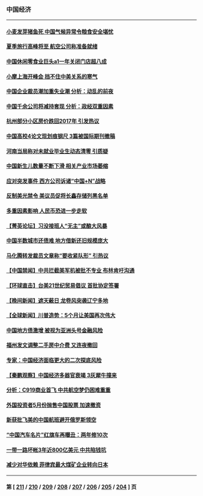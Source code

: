### 中国经济
---
#### [小麦发芽猪鱼死 中国气候异常令粮食安全堪忧](../../pages/ncid283/n14009934.md) 
#### [夏季旅行高峰将至 航空公司称准备就绪](../../pages/ncid283/n14009816.md) 
#### [中国休闲零食业巨头a1一年关闭门店超八成](../../pages/ncid283/n14009465.md) 
#### [小摩上海开峰会 挡不住中美关系的寒气](../../pages/ncid283/n14009421.md) 
#### [中国企业裁员潮加重失业潮 分析：动乱的前夜](../../pages/ncid283/n14009441.md) 
#### [中国千余公司将减持套现 分析：政经双重因素](../../pages/ncid283/n14009425.md) 
#### [杭州部分小区房价跌回2017年 引发热议](../../pages/ncid283/n14009299.md) 
#### [中国高校4论文现划痕钢尺 3篇被国际期刊撤稿](../../pages/ncid283/n14009316.md) 
#### [河南当局称对未就业毕业生动态清零 引质疑](../../pages/ncid283/n14009101.md) 
#### [中国新生儿数量不断下滑 相关产业市场萎缩](../../pages/ncid283/n14009070.md) 
#### [应对突发事件 西方公司诉诸“中国+N”战略](../../pages/ncid283/n14009051.md) 
#### [反制美光禁令 美议员促将长鑫存储列黑名单](../../pages/ncid283/n14009028.md) 
#### [多重因素影响 人民币恐进一步走软](../../pages/ncid283/n14009024.md) 
#### [【菁英论坛】习没接班人“无主”或酿大风暴](../../pages/ncid283/n14009004.md) 
#### [中国半数城市还债难 地方借新还旧规模庞大](../../pages/ncid283/n14008739.md) 
#### [马化腾转发裁员文章称“要收紧队形” 引热议](../../pages/ncid283/n14008774.md) 
#### [【中国禁闻】中共拦截美军机被批不专业 布林肯吁沟通](../../pages/ncid283/n14008325.md) 
#### [【环球直击】台美21世纪贸易倡议 首批协定签署](../../pages/ncid283/n14008316.md) 
#### [【晚间新闻】遮天蔽日 龙卷风突袭辽宁多地](../../pages/ncid283/n14008164.md) 
#### [【全球新闻】川普造势：5个月让美国再次伟大](../../pages/ncid283/n14008712.md) 
#### [中国地方债激增 被视为亚洲头号金融风险](../../pages/ncid283/n14008642.md) 
#### [福州发文调整二手房中介费 又连夜撤回](../../pages/ncid283/n14008597.md) 
#### [专家：中国经济面临更大的二次探底风险](../../pages/ncid283/n14008429.md) 
#### [【秦鹏观察】中国经济多器官衰竭 3灰犀牛撞来](../../pages/ncid283/n14008419.md) 
#### [分析：C919商业首飞 中共航空梦仍困难重重](../../pages/ncid283/n14008296.md) 
#### [外国投资者5月份抛售中国股票 加速撤资](../../pages/ncid283/n14008362.md) 
#### [新获批飞美的中国航班避开俄罗斯领空](../../pages/ncid283/n14008363.md) 
#### [“中国汽车名片”红旗车再曝丑：两年修10次](../../pages/ncid283/n14008350.md) 
#### [一带一路坏帐3年近800亿美元 中共陷钱坑](../../pages/ncid283/n14008263.md) 
#### [减少对华依赖 菲律宾最大煤矿企业转向日本](../../pages/ncid283/n14008247.md) 

---
#### 第 [ [211](./211.md) / [210](./210.md) / [209](./209.md) / [208](./208.md) / [207](./207.md) / [206](./206.md) / [205](./205.md) / [204](./204.md) ] 页
